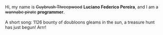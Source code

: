 Hi, my name is ~~Guybrush Threepwood~~ **Luciano Federico Pereira**, and I am a ~~wannabe pirate~~ **programmer**.<br><br>A short song: 1126 bounty of doubloons gleams in the sun, a treasure hunt has just begun! Arrr!
